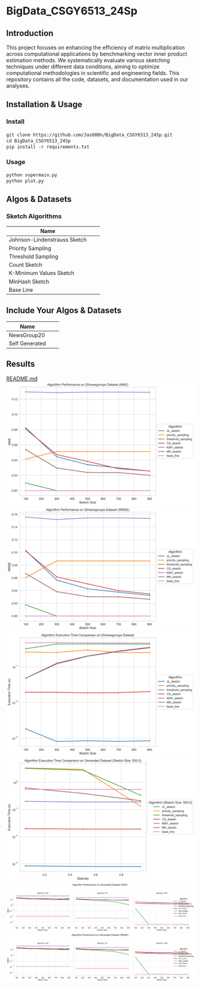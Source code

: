 # BigData_CSGY6513_24Sp
## Introduction
This project focuses on enhancing the efficiency of matrix multiplication across computational applications by benchmarking vector inner product estimation methods. 
We systematically evaluate various sketching techniques under different data conditions, aiming to optimize computational methodologies in scientific and engineering fields. 
This repository contains all the code, datasets, and documentation used in our analyses. 

## Installation & Usage
### Install 
```shell
git clone https://github.com/Jas000n/BigData_CSGY6513_24Sp.git
cd BigData_CSGY6513_24Sp
pip install -r requirements.txt 
```
### Usage
```shell
python supermain.py
python plot.py
```
## Algos & Datasets
### Sketch Algorithms
| Name |      |      |
|------| ---- | ---- |
|Johnson-Lindenstrauss Sketch |      |      |
|Priority Sampling  |      |      |
|Threshold Sampling      |      |      |
 |Count Sketch      |   |   |
|K-Minimum Values Sketch|||
|MinHash Sketch|||
|Base Line|||
## Include Your Algos & Datasets
| Name |      |      |
|------| ---- | ---- |
| NewsGroup20|||
|Self Generated|||
## Results
[README.md](README.md)
![20newsgroups_performance_mae.png](plot/20newsgroups_performance_mae.png)
![20newsgroups_performance_rmse.png](plot/20newsgroups_performance_rmse.png)
![algorithm_execution_time_20newsgroups.png](plot/algorithm_execution_time_20newsgroups.png)
![algorithm_execution_time_generated_sketchsize_500.0.png](plot/algorithm_execution_time_generated_sketchsize_500.0.png)
![generated_dataset_mae.png](plot/generated_dataset_mae.png)
![generated_dataset_rmse.png](plot/generated_dataset_rmse.png)